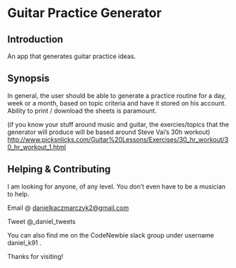 # Guitar Practice Generator

## Introduction
An app that generates guitar practice ideas.


## Synopsis
In general, the user should be able to generate a practice routine for a day, week or a month,
based on topic criteria and have it stored on his account. Ability to print / download the sheets is paramount.

(if you know your stuff around music and guitar, the exercies/topics that the generator will produce
will be based around Steve Vai’s 30h workout)
http://www.picksnlicks.com/Guitar%20Lessons/Exercises/30_hr_workout/30_hr_workout_1.html


## Helping & Contributing 
I am looking for anyone, of any level. You don’t even have to be a musician to help.
 
 
Email @ danielkaczmarczyk2@gmail.com 

Tweet @_daniel_tweets 


You can also find me on the CodeNewbie slack group under username daniel_k91 .

Thanks for visiting!

